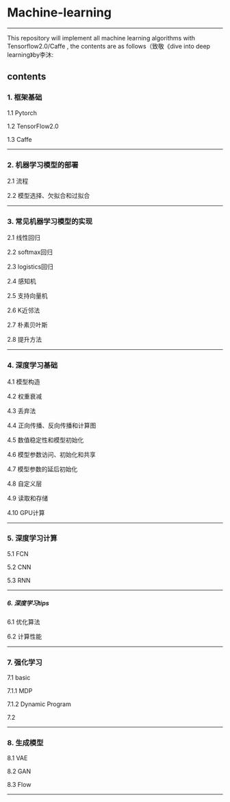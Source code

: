 # Machine-learning

***

This repository will implement all machine learning algorithms with Tensorflow2.0/Caffe , the contents are as follows（致敬《dive into deep learning》by李沐:

## contents

### 1. 框架基础

1.1 Pytorch

1.2 TensorFlow2.0

1.3 Caffe

***

### 2. 机器学习模型的部署

2.1 流程

2.2 模型选择、欠拟合和过拟合


***

### 3. 常见机器学习模型的实现

2.1 线性回归

2.2 softmax回归

2.3 logistics回归

2.4 感知机

2.5 支持向量机

2.6 K近邻法

2.7 朴素贝叶斯

2.8 提升方法

***

### 4. 深度学习基础

4.1 模型构造

4.2 权重衰减

4.3 丢弃法

4.4 正向传播、反向传播和计算图

4.5 数值稳定性和模型初始化

4.6 模型参数访问、初始化和共享

4.7 模型参数的延后初始化

4.8 自定义层

4.9 读取和存储

4.10 GPU计算

***

### 5. 深度学习计算

5.1 FCN

5.2 CNN

5.3 RNN

***

##### 6. 深度学习tips

6.1 优化算法

6.2 计算性能


***

### 7. 强化学习

7.1 basic

7.1.1 MDP

7.1.2 Dynamic Program

7.2 

***

### 8. 生成模型

8.1 VAE

8.2 GAN

8.3 Flow

***





